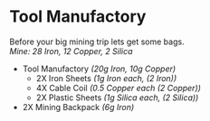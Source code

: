 # Tool Manufactory
Before your big mining trip lets get some bags.  
*Mine: 28 Iron, 12 Copper, 2 Silica*
* Tool Manufactory *(20g Iron, 10g Copper)*
    * 2X Iron Sheets *(1g Iron each, (2 Iron))*
    * 4X Cable Coil *(0.5 Copper each (2 Copper))*
    * 2X Plastic Sheets *(1g Silica each, (2 Silica))*
* 2X Mining Backpack *(6g Iron)*

